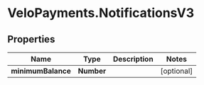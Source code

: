 # VeloPayments.NotificationsV3

## Properties

Name | Type | Description | Notes
------------ | ------------- | ------------- | -------------
**minimumBalance** | **Number** |  | [optional] 


